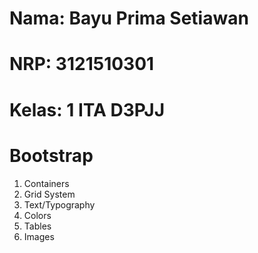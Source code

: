 # Nama: Bayu Prima Setiawan
# NRP: 3121510301
# Kelas: 1 ITA D3PJJ

# Bootstrap

1. Containers
2. Grid System
3. Text/Typography
4. Colors
5. Tables
6. Images
